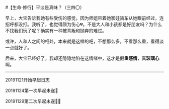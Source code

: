 #【生命⋅修行】平淡是真味？（三四〇）

早上，大宝告诉我她有些受伤的感觉，因为师姐带着她家娃骑车从她眼前经过，连招呼都没打。我听了，也觉得颇为伤心💔。不是大人和小孩都是好朋友吗？为什么不找我们玩了呢？确实有一种被背叛和抛弃的难过。

或许，人和人之间的相处，本来就是这样的吧，不想那么多，不看那么重，看得淡一点就好了。

后来，大宝已经好了，我却还隐隐地陷在这情绪中，这才是假**重感情**，真**玻璃心**啊。

----

20191121开始早起日志

20191124第一次早起未遂💪

20191129第二次早起未遂💪💪

